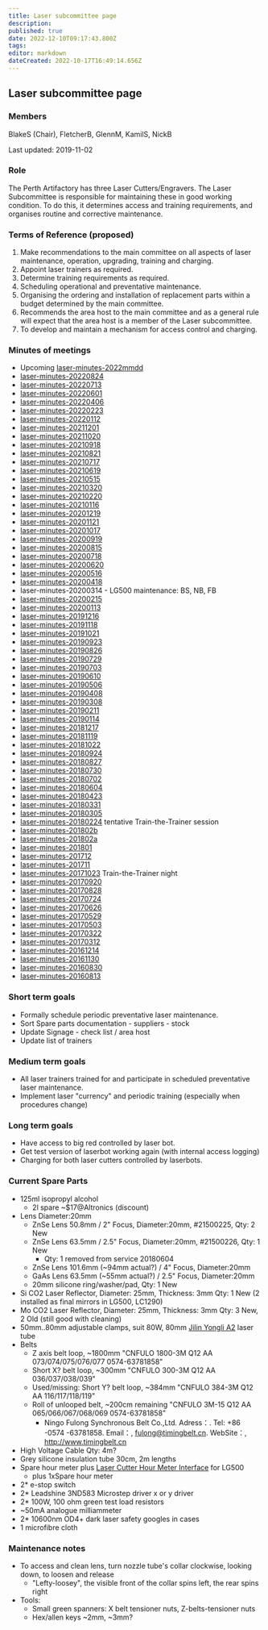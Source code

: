 ```yaml
---
title: Laser subcommittee page
description: 
published: true
date: 2022-12-10T09:17:43.800Z
tags: 
editor: markdown
dateCreated: 2022-10-17T16:49:14.656Z
---
```


## Laser subcommittee page

### Members

BlakeS (Chair), FletcherB, GlennM, KamilS, NickB

Last updated: 2019-11-02

### Role

The Perth Artifactory has three Laser Cutters/Engravers. The Laser Subcommittee is responsible for maintaining these in good working condition. To do this, it determines access and training requirements, and organises routine and corrective maintenance.

### Terms of Reference (proposed)

1.  Make recommendations to the main committee on all aspects of laser maintenance, operation, upgrading, training and charging.
2.  Appoint laser trainers as required.
3.  Determine training requirements as required.
4.  Scheduling operational and preventative maintenance.
5.  Organising the ordering and installation of replacement parts within a budget determined by the main committee.
6.  Recommends the area host to the main committee and as a general rule will expect that the area host is a member of the Laser subcommittee.
7.  To develop and maintain a mechanism for access control and charging.

### Minutes of meetings

-   Upcoming [laser-minutes-2022mmdd](/subcommittee/laser-minutes-2022mmdd)
-   [laser-minutes-20220824](/subcommittee/laser-minutes-20220824)
-   [laser-minutes-20220713](/subcommittee/laser-minutes-20220713)
-   [laser-minutes-20220601](/subcommittee/laser-minutes-20220601)
-   [laser-minutes-20220406](/subcommittee/laser-minutes-20220406)
-   [laser-minutes-20220223](/subcommittee/laser-minutes-20220223)
-   [laser-minutes-20220112](/subcommittee/laser-minutes-20220112)
-   [laser-minutes-20211201](/subcommittee/laser-minutes-20211201)
-   [laser-minutes-20211020](/subcommittee/laser-minutes-20211020)
-   [laser-minutes-20210918](/subcommittee/laser-minutes-20210918)
-   [laser-minutes-20210821](/subcommittee/laser-minutes-20210821)
-   [laser-minutes-20210717](/subcommittee/laser-minutes-20210717)
-   [laser-minutes-20210619](/subcommittee/laser-minutes-20210619)
-   [laser-minutes-20210515](/subcommittee/laser-minutes-20210515)
-   [laser-minutes-20210320](/subcommittee/laser-minutes-20210320)
-   [laser-minutes-20210220](/subcommittee/laser-minutes-20210220)
-   [laser-minutes-20210116](/subcommittee/laser-minutes-20210116)
-   [laser-minutes-20201219](/subcommittee/laser-minutes-20201219)
-   [laser-minutes-20201121](/subcommittee/laser-minutes-20201121)
-   [laser-minutes-20201017](/subcommittee/laser-minutes-20201017)
-   [laser-minutes-20200919](/subcommittee/laser-minutes-20200919)
-   [laser-minutes-20200815](/subcommittee/laser-minutes-20200815)
-   [laser-minutes-20200718](/subcommittee/laser-minutes-20200718)
-   [laser-minutes-20200620](/subcommittee/laser-minutes-20200620)
-   [laser-minutes-20200516](/subcommittee/laser-minutes-20200516)
-   [laser-minutes-20200418](/subcommittee/laser-minutes-20200418)
-   laser-minutes-20200314 - LG500 maintenance: BS, NB, FB
-   [laser-minutes-20200215](/subcommittee/laser-minutes-20200215)
-   [laser-minutes-20200113](/subcommittee/laser-minutes-20200113)
-   [laser-minutes-20191216](/subcommittee/laser-minutes-20191216)
-   [laser-minutes-20191118](/subcommittee/laser-minutes-20191118)
-   [laser-minutes-20191021](/subcommittee/laser-minutes-20191021)
-   [laser-minutes-20190923](/subcommittee/laser-minutes-20190923)
-   [laser-minutes-20190826](/subcommittee/laser-minutes-20190826)
-   [laser-minutes-20190729](/subcommittee/laser-minutes-20190729)
-   [laser-minutes-20190703](/subcommittee/laser-minutes-20190703)
-   [laser-minutes-20190610](/subcommittee/laser-minutes-20190610)
-   [laser-minutes-20190506](/subcommittee/laser-minutes-20190506)
-   [laser-minutes-20190408](/subcommittee/laser-minutes-20190408)
-   [laser-minutes-20190308](/subcommittee/laser-minutes-20190308)
-   [laser-minutes-20190211](/subcommittee/laser-minutes-20190211)
-   [laser-minutes-20190114](/subcommittee/laser-minutes-20190114)
-   [laser-minutes-20181217](/subcommittee/laser-minutes-20181217)
-   [laser-minutes-20181119](/subcommittee/laser-minutes-20181119)
-   [laser-minutes-20181022](/subcommittee/laser-minutes-20181022)
-   [laser-minutes-20180924](/subcommittee/laser-minutes-20180924)
-   [laser-minutes-20180827](/subcommittee/laser-minutes-20180827)
-   [laser-minutes-20180730](/subcommittee/laser-minutes-20180730)
-   [laser-minutes-20180702](/subcommittee/laser-minutes-20180702)
-   [laser-minutes-20180604](/subcommittee/laser-minutes-20180604)
-   [laser-minutes-20180423](/subcommittee/laser-minutes-20180423)
-   [laser-minutes-20180331](/subcommittee/laser-minutes-20180331)
-   [laser-minutes-20180305](/subcommittee/laser-minutes-20180305)
-   [laser-minutes-20180224](/subcommittee/laser-minutes-20180224) tentative Train-the-Trainer session
-   [laser-minutes-201802b](/subcommittee/laser-minutes-201802b)
-   [laser-minutes-201802a](/subcommittee/laser-minutes-201802a)
-   [laser-minutes-201801](/subcommittee/laser-minutes-201801)
-   [laser-minutes-201712](/subcommittee/laser-minutes-201712)
-   [laser-minutes-201711](/subcommittee/laser-minutes-201711)
-   [laser-minutes-20171023](/subcommittee/laser-minutes-20171023) Train-the-Trainer night
-   [laser-minutes-20170920](/subcommittee/laser-minutes-20170920)
-   [laser-minutes-20170828](/subcommittee/laser-minutes-20170828)
-   [laser-minutes-20170724](/subcommittee/laser-minutes-20170724)
-   [laser-minutes-20170626](/subcommittee/laser-minutes-20170626)
-   [laser-minutes-20170529](/subcommittee/laser-minutes-20170529)
-   [laser-minutes-20170503](/subcommittee/laser-minutes-20170503)
-   [laser-minutes-20170322](/subcommittee/laser-minutes-20170322)
-   [laser-minutes-20170312](/subcommittee/laser-minutes-20170312)
-   [laser-minutes-20161214](/subcommittee/laser-minutes-20161214)
-   [laser-minutes-20161130](/subcommittee/laser-minutes-20161130)
-   [laser-minutes-20160830](/subcommittee/laser-minutes-20160830)
-   [laser-minutes-20160813](/subcommittee/laser-minutes-20160813)

### Short term goals

-   Formally schedule periodic preventative laser maintenance.
-   Sort Spare parts documentation - suppliers - stock
-   Update Signage - check list / area host
-   Update list of trainers

### Medium term goals

-   All laser trainers trained for and participate in scheduled preventative laser maintenance.
-   Implement laser "currency" and periodic training (especially when procedures change)

### Long term goals

-   Have access to big red controlled by laser bot.
-   Get test version of laserbot working again (with internal access logging)
-   Charging for both laser cutters controlled by laserbots.

### Current Spare Parts

-   125ml isopropyl alcohol
    -   2l spare \~\$17@Altronics (discount)
-   Lens Diameter:20mm
    -   ZnSe Lens 50.8mm / 2" Focus, Diameter:20mm, \#21500225, Qty: 2 New
    -   ZnSe Lens 63.5mm / 2.5" Focus, Diameter:20mm, \#21500226, Qty: 1 New
        -   Qty: 1 removed from service 20180604
    -   ZnSe Lens 101.6mm (\~94mm actual?) / 4" Focus, Diameter:20mm
    -   GaAs Lens 63.5mm (\~55mm actual?) / 2.5" Focus, Diameter:20mm
    -   20mm silicone ring/washer/pad, Qty: 1 New
-   Si CO2 Laser Reflector, Diameter: 25mm, Thickness: 3mm Qty: 1 New (2 installed as final mirrors in LG500, LC1290)
-   Mo CO2 Laser Reflector, Diameter: 25mm, Thickness: 3mm Qty: 3 New, 2 Old (still good with cleaning)
-   50mm..80mm adjustable clamps, suit 80W, 80mm [Jilin Yongli A2](http://www.yl-laser.com/en/index.php?s=/b/28.html) laser tube
-   Belts
    -   Z axis belt loop, \~1800mm "CNFULO 1800-3M Q12 AA 073/074/075/076/077 0574-63781858"
    -   Short X? belt loop, \~300mm "CNFULO 300-3M Q12 AA 036/037/038/039"
    -   Used/missing: Short Y? belt loop, \~384mm "CNFULO 384-3M Q12 AA 116/117/118/119"
    -   Roll of unlooped belt, \~200cm remaining "CNFULO 3M-15 Q12 AA 065/066/067/068/069 0574-63781858"
        -   Ningo Fulong Synchronous Belt Co.,Ltd. Adress：. Tel: +86 -0574 -63781858. Email：, fulong@timingbelt.cn. WebSite：, <http://www.timingbelt.cn>
-   High Voltage Cable Qty: 4m?
-   Grey silicone insulation tube 30cm, 2m lengths
-   Spare hour meter plus [Laser Cutter Hour Meter Interface](/Projects/LaserHourMeter) for LG500
    -   plus 1xSpare hour meter
-   2\* e-stop switch
-   2\* Leadshine 3ND583 Microstep driver x or y driver
-   2\* 100W, 100 ohm green test load resistors
-   \~50mA analogue milliammeter
-   2\* 10600nm OD4+ dark laser safety googles in cases
-   1 microfibre cloth

### Maintenance notes

-   To access and clean lens, turn nozzle tube's collar clockwise, looking down, to loosen and release
    -   "Lefty-loosey", the visible front of the collar spins left, the rear spins right
-   Tools:
    -   Small green spanners: X belt tensioner nuts, Z-belts-tensioner nuts
    -   Hex/allen keys \~2mm, \~3mm?
